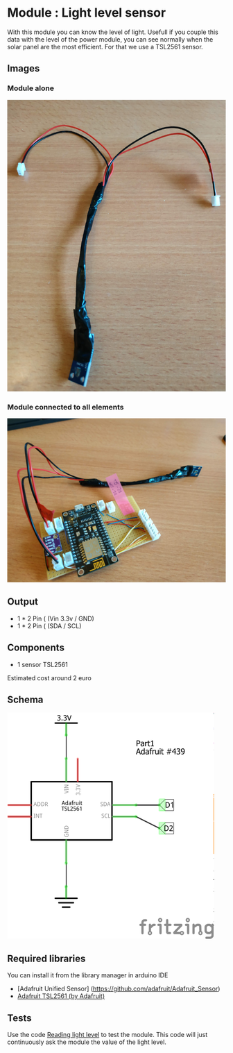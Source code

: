 # Module : Light level sensor

With this module you can know the level of light. 
Usefull if you couple this data with the level of the power module, you can see normally when the solar panel are the most efficient.
For that we use a TSL2561 sensor.

## Images

### Module alone

![Module](./images/module.jpg "Module")

### Module connected to all elements

![Module connected](./images/module_connected.jpg "Module connected")

## Output

- 1 * 2 Pin ( (Vin 3.3v / GND)
- 1 * 2 Pin ( (SDA / SCL)

## Components

- 1 sensor TSL2561

Estimated cost around 2 euro

## Schema

![Light level sensor](./images/light-level_sensor_schema.png "Light level sensor")

## Required libraries 

You can install it from the library manager in arduino IDE
- [Adafruit Unified Sensor] (https://github.com/adafruit/Adafruit_Sensor)
- [Adafruit TSL2561 (by Adafruit)](https://github.com/adafruit/Adafruit_TSL2561)

## Tests 

Use the code [Reading light level](./read_light-level_sensor.ino) to test the module.
This code will just continuously ask the module the value of the light level.
